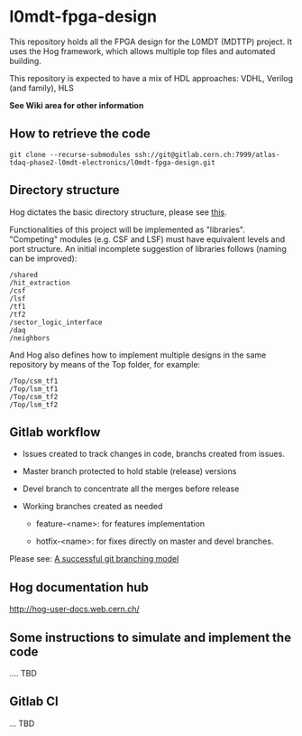 # l0mdt-fpga-design 

This repository holds all the FPGA design for the L0MDT (MDTTP) project. It
uses the Hog framework, which allows multiple top files and automated building.

This repository is expected to have a mix of HDL approaches: VDHL, Verilog (and 
family), HLS

**See Wiki area for other information**

## How to retrieve the code

`git clone --recurse-submodules ssh://git@gitlab.cern.ch:7999/atlas-tdaq-phase2-l0mdt-electronics/l0mdt-fpga-design.git`

## Directory structure

Hog dictates the basic directory structure, please see [this](https://gitlab.cern.ch/hog/Hog).

Functionalities of this project will be implemented as "libraries". "Competing"
modules (e.g. CSF and LSF) must have equivalent levels and port structure. An 
initial incomplete suggestion of libraries follows (naming can be improved):

```
/shared
/hit_extraction
/csf
/lsf
/tf1
/tf2
/sector_logic_interface
/daq
/neighbors
```

And Hog also defines how to implement multiple designs in the same repository by
means of the Top folder, for example:

```
/Top/csm_tf1
/Top/lsm_tf1
/Top/csm_tf2
/Top/lsm_tf2
```

## Gitlab workflow

- Issues created to track changes in code, branchs created from issues.

- Master branch protected to hold stable (release) versions

- Devel branch to concentrate all the merges before release

- Working branches created as needed 

    - feature-\<name\>: for features implementation 

    - hotfix-\<name\>: for fixes directly on master and devel branches.

Please see: [A successful git branching model](https://nvie.com/posts/a-successful-git-branching-model/)

## Hog documentation hub

http://hog-user-docs.web.cern.ch/

## Some instructions to simulate and implement the code
  
.... TBD

## Gitlab CI

... TBD

